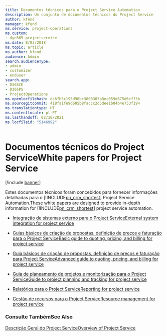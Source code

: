```yaml
---
title: Documentos técnicos para o Project Service Automation
description: Um conjunto de documentos técnicos do Project Service
author: kfend
manager: kfend
ms.service: project-operations
ms.custom:
- dyn365-projectservice
ms.date: 8/03/2018
ms.topic: article
ms.author: kfend
audience: Admin
search.audienceType:
- admin
- customizer
- enduser
search.app:
- D365CE
- D365PS
- ProjectOperations
ms.openlocfilehash: dc6fb5c195d98bc3808383a8ec059d675d6cff3b
ms.sourcegitcommit: 418fa1fe9d605b8faccc2d5dee1b04b4e753f194
ms.translationtype: HT
ms.contentlocale: pt-PT
ms.lasthandoff: 02/10/2021
ms.locfileid: "5146992"
---
```

# <a name="white-papers-for-project-service"></a><span data-ttu-id="cd18a-103">Documentos técnicos do Project Service</span><span class="sxs-lookup"><span data-stu-id="cd18a-103">White papers for Project Service</span></span>

[!include [banner](../includes/psa-now-project-operations.md)]

<span data-ttu-id="cd18a-104">Estes documentos técnicos foram concebidos para fornecer informações detalhadas para o [!INCLUDE[pn_crm_shortest](../includes/pn-crm-shortest.md)] Project Service Automation.</span><span class="sxs-lookup"><span data-stu-id="cd18a-104">These white papers are designed to provide in-depth information for [!INCLUDE[pn_crm_shortest](../includes/pn-crm-shortest.md)] project service automation.</span></span>

-   [<span data-ttu-id="cd18a-105">Integração de sistemas externo para o Project Service</span><span class="sxs-lookup"><span data-stu-id="cd18a-105">External system integration for project service</span></span>](https://go.microsoft.com/fwlink/?LinkId=825445)

-   [<span data-ttu-id="cd18a-106">Guias básicos de criação de propostas, definição de preços e faturação para o Project Service</span><span class="sxs-lookup"><span data-stu-id="cd18a-106">Basic guide to quoting, pricing, and billing for project service</span></span>](https://go.microsoft.com/fwlink/?LinkId=825241)

-   [<span data-ttu-id="cd18a-107">Guia básicos de criação de propostas, definição de preços e faturação para Project Service</span><span class="sxs-lookup"><span data-stu-id="cd18a-107">Advanced guide to quoting, pricing, and billing for project service</span></span>](https://go.microsoft.com/fwlink/?LinkId=825242)

-   [<span data-ttu-id="cd18a-108">Guia de planeamento de projetos e monitorização para o Project Service</span><span class="sxs-lookup"><span data-stu-id="cd18a-108">Guide to project planning and tracking for project service</span></span>](https://go.microsoft.com/fwlink/?LinkId=825243)

-   [<span data-ttu-id="cd18a-109">Relatórios para o Project Service</span><span class="sxs-lookup"><span data-stu-id="cd18a-109">Reporting for project service</span></span>](https://go.microsoft.com/fwlink/?LinkId=825446)

-   [<span data-ttu-id="cd18a-110">Gestão de recursos para o Project Service</span><span class="sxs-lookup"><span data-stu-id="cd18a-110">Resource management for project service</span></span>](https://go.microsoft.com/fwlink/?LinkId=825244)

### <a name="see-also"></a><span data-ttu-id="cd18a-111">Consulte Também</span><span class="sxs-lookup"><span data-stu-id="cd18a-111">See Also</span></span>
 [<span data-ttu-id="cd18a-112">Descrição Geral do Project Service</span><span class="sxs-lookup"><span data-stu-id="cd18a-112">Overview of Project Service</span></span>](../psa/overview.md)
